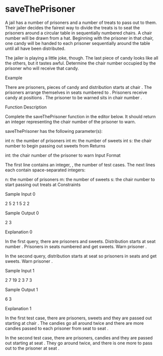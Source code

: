 # saveThePrisoner

A jail has a number of prisoners and a number of treats to pass out to them. Their jailer decides the fairest way to divide the treats is to seat the prisoners around a circular table in sequentially numbered chairs. A chair number will be drawn from a hat. Beginning with the prisoner in that chair, one candy will be handed to each prisoner sequentially around the table until all have been distributed.

The jailer is playing a little joke, though. The last piece of candy looks like all the others, but it tastes awful. Determine the chair number occupied by the prisoner who will receive that candy.

Example




There are  prisoners,  pieces of candy and distribution starts at chair . The prisoners arrange themselves in seats numbered  to . Prisoners receive candy at positions . The prisoner to be warned sits in chair number .

Function Description

Complete the saveThePrisoner function in the editor below. It should return an integer representing the chair number of the prisoner to warn.

saveThePrisoner has the following parameter(s):

int n: the number of prisoners
int m: the number of sweets
int s: the chair number to begin passing out sweets from
Returns

int: the chair number of the prisoner to warn
Input Format

The first line contains an integer, , the number of test cases.
The next  lines each contain  space-separated integers:

n: the number of prisoners
m: the number of sweets
s: the chair number to start passing out treats at
Constraints

Sample Input 0

2
5 2 1
5 2 2

Sample Output 0

2
3

Explanation 0

In the first query, there are  prisoners and  sweets. Distribution starts at seat number . Prisoners in seats numbered  and  get sweets. Warn prisoner .

In the second query, distribution starts at seat  so prisoners in seats  and  get sweets. Warn prisoner .

Sample Input 1

2
7 19 2
3 7 3

Sample Output 1

6
3

Explanation 1

In the first test case, there are  prisoners,  sweets and they are passed out starting at chair . The candies go all around twice and there are  more candies passed to each prisoner from seat  to seat .

In the second test case, there are  prisoners,  candies and they are passed out starting at seat . They go around twice, and there is one more to pass out to the prisoner at seat .
